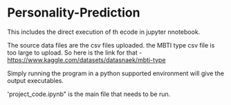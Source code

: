 # Personality-Prediction
This includes the direct execution of th ecode in jupyter nnotebook.

The source data files are the csv files uploaded. the MBTI type csv file is too large to upload.
So here is the link for that - https://www.kaggle.com/datasets/datasnaek/mbti-type 

Simply running the program in a python supported environment will give the output executables.

'project_code.ipynb" is the main file that needs to be run.
